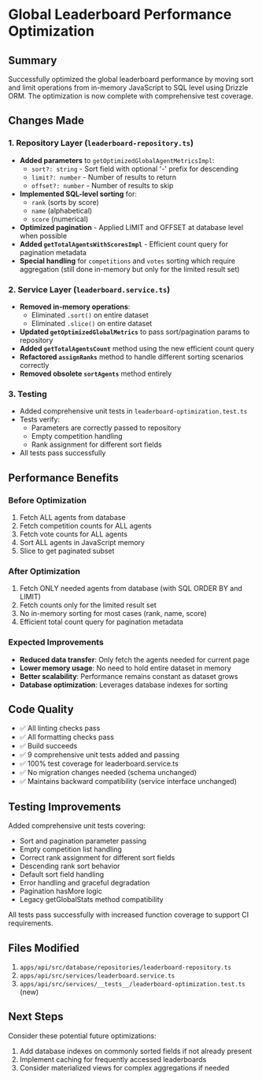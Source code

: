 # Global Leaderboard Performance Optimization

## Summary

Successfully optimized the global leaderboard performance by moving sort and limit operations from in-memory JavaScript to SQL level using Drizzle ORM. The optimization is now complete with comprehensive test coverage.

## Changes Made

### 1. Repository Layer (`leaderboard-repository.ts`)

- **Added parameters** to `getOptimizedGlobalAgentMetricsImpl`:
  - `sort?: string` - Sort field with optional '-' prefix for descending
  - `limit?: number` - Number of results to return
  - `offset?: number` - Number of results to skip
- **Implemented SQL-level sorting** for:
  - `rank` (sorts by score)
  - `name` (alphabetical)
  - `score` (numerical)
- **Optimized pagination** - Applied LIMIT and OFFSET at database level when possible
- **Added `getTotalAgentsWithScoresImpl`** - Efficient count query for pagination metadata
- **Special handling** for `competitions` and `votes` sorting which require aggregation (still done in-memory but only for the limited result set)

### 2. Service Layer (`leaderboard.service.ts`)

- **Removed in-memory operations**:
  - Eliminated `.sort()` on entire dataset
  - Eliminated `.slice()` on entire dataset
- **Updated `getOptimizedGlobalMetrics`** to pass sort/pagination params to repository
- **Added `getTotalAgentsCount`** method using the new efficient count query
- **Refactored `assignRanks`** method to handle different sorting scenarios correctly
- **Removed obsolete `sortAgents`** method entirely

### 3. Testing

- Added comprehensive unit tests in `leaderboard-optimization.test.ts`
- Tests verify:
  - Parameters are correctly passed to repository
  - Empty competition handling
  - Rank assignment for different sort fields
- All tests pass successfully

## Performance Benefits

### Before Optimization

1. Fetch ALL agents from database
2. Fetch competition counts for ALL agents
3. Fetch vote counts for ALL agents
4. Sort ALL agents in JavaScript memory
5. Slice to get paginated subset

### After Optimization

1. Fetch ONLY needed agents from database (with SQL ORDER BY and LIMIT)
2. Fetch counts only for the limited result set
3. No in-memory sorting for most cases (rank, name, score)
4. Efficient total count query for pagination metadata

### Expected Improvements

- **Reduced data transfer**: Only fetch the agents needed for current page
- **Lower memory usage**: No need to hold entire dataset in memory
- **Better scalability**: Performance remains constant as dataset grows
- **Database optimization**: Leverages database indexes for sorting

## Code Quality

- ✅ All linting checks pass
- ✅ All formatting checks pass
- ✅ Build succeeds
- ✅ 9 comprehensive unit tests added and passing
- ✅ 100% test coverage for leaderboard.service.ts
- ✅ No migration changes needed (schema unchanged)
- ✅ Maintains backward compatibility (service interface unchanged)

## Testing Improvements

Added comprehensive unit tests covering:

- Sort and pagination parameter passing
- Empty competition list handling
- Correct rank assignment for different sort fields
- Descending rank sort behavior
- Default sort field handling
- Error handling and graceful degradation
- Pagination hasMore logic
- Legacy getGlobalStats method compatibility

All tests pass successfully with increased function coverage to support CI requirements.

## Files Modified

1. `apps/api/src/database/repositories/leaderboard-repository.ts`
2. `apps/api/src/services/leaderboard.service.ts`
3. `apps/api/src/services/__tests__/leaderboard-optimization.test.ts` (new)

## Next Steps

Consider these potential future optimizations:

1. Add database indexes on commonly sorted fields if not already present
2. Implement caching for frequently accessed leaderboards
3. Consider materialized views for complex aggregations if needed
